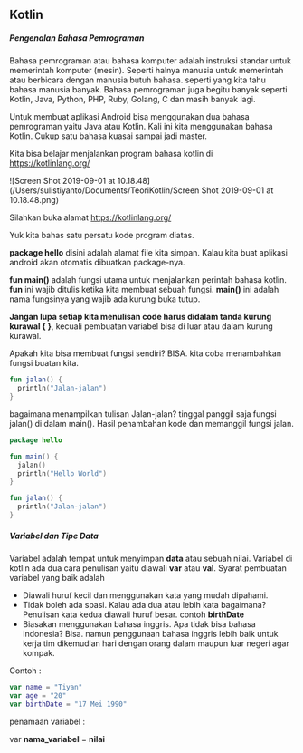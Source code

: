 ## Kotlin

##### Pengenalan Bahasa Pemrograman

Bahasa pemrograman atau bahasa komputer adalah  instruksi standar untuk memerintah komputer (mesin). Seperti halnya manusia untuk memerintah atau berbicara dengan manusia butuh bahasa. seperti yang kita tahu bahasa manusia banyak. Bahasa pemrograman juga begitu banyak seperti Kotlin, Java, Python, PHP, Ruby, Golang, C dan masih banyak lagi.

Untuk membuat aplikasi Android bisa menggunakan dua bahasa pemrograman yaitu Java atau Kotlin. Kali ini kita menggunakan bahasa Kotlin. Cukup satu bahasa kuasai sampai jadi master.

Kita bisa belajar menjalankan program bahasa kotlin di https://kotlinlang.org/

![Screen Shot 2019-09-01 at 10.18.48](/Users/sulistiyanto/Documents/TeoriKotlin/Screen Shot 2019-09-01 at 10.18.48.png)

Silahkan buka alamat  https://kotlinlang.org/

Yuk kita bahas satu persatu kode program diatas.

**package hello** disini adalah alamat file kita simpan. Kalau kita buat aplikasi android akan otomatis dibuatkan package-nya.

**fun main()** adalah fungsi utama untuk menjalankan perintah bahasa kotlin. **fun** ini wajib ditulis ketika kita membuat sebuah fungsi. **main()** ini adalah nama fungsinya yang wajib ada kurung buka tutup.

**Jangan lupa setiap kita menulisan code harus didalam tanda kurung kurawal { }**, kecuali pembuatan variabel bisa di luar atau dalam kurung kurawal.

Apakah kita bisa membuat fungsi sendiri? BISA. kita coba menambahkan fungsi buatan kita.

```kotlin
fun jalan() {
  println("Jalan-jalan")
}
```

bagaimana menampilkan tulisan Jalan-jalan? tinggal panggil saja fungsi jalan() di dalam main(). Hasil penambahan kode dan memanggil fungsi jalan.

```kotlin
package hello

fun main() {
  jalan()
  println("Hello World")
}

fun jalan() {
  println("Jalan-jalan")
}
```

##### Variabel dan Tipe Data

Variabel adalah tempat untuk menyimpan **data** atau sebuah nilai. Variabel di kotlin ada dua cara penulisan yaitu diawali **var** atau **val**. Syarat pembuatan variabel yang baik adalah

- Diawali huruf kecil dan menggunakan kata yang mudah dipahami.
- Tidak boleh ada spasi. Kalau ada dua atau lebih kata bagaimana? Penulisan kata kedua diawali huruf besar. contoh **birthDate**
- Biasakan menggunakan bahasa inggris. Apa tidak bisa bahasa indonesia? Bisa. namun penggunaan bahasa inggris lebih baik untuk kerja tim dikemudian hari dengan orang dalam maupun luar negeri agar kompak.

Contoh :

```kotlin
var name = "Tiyan"
var age = "20"
var birthDate = "17 Mei 1990"
```

penamaan variabel :

var **nama_variabel** = **nilai**

